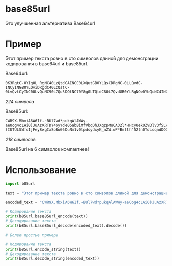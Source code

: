 # base85url
Это улучшенная альтернатива Base64url

# Пример
Этот пример текста ровно в сто символов длиной для демонстрации кодирования в base64url и base85url.

Base64url: 
```
0K3RgtC-0YIg0L_RgNC40LzQtdGAINGC0LXQutGB0YLQsCDRgNC-0LLQvdC-INCyINGB0YLQviDRgdC40LzQstC-0LvQvtCyINC00LvQuNC90L7QuSDQtNC70Y8g0LTQtdC80L7QvdGB0YLRgNCw0YbQuNC4INC60L7QtNC40YDQvtCy0LDQvdC40Y8g0LIgYmFzZTY0dXJsINC4IGJhc2U4NXVybC4=
```
*224 символа*

Base85url: 
```
CWR9X.MbxiA6W6If.~BUl7wd*pukqAlAWWy-aeOog4cLAi0)JuAzXRTDY4oyYde05abBiMfVbqDhJXqzpMuCA32l*HHcyUek0ZVDlv3fSLV3C-(IUTULSWfoIjFey8xgIxSoBo66DuNm1v0tpdsydxyK_nZW.wP*Bmfth'52(n0ToLoqndDQ0OfIzNu1YeU~hkcV9!ytM*!fd.21pQO5_GXn(z
```
*218 символов*

Base85url на 6 символов компактнее!

# Использование
```python
import b85url

text = "Этот пример текста ровно в сто символов длиной для демонстрации кодирования в base64url и base85url."

encoded_text = "CWR9X.MbxiA6W6If.~BUl7wd*pukqAlAWWy-aeOog4cLAi0)JuAzXRTDY4oyYde05abBiMfVbqDhJXqzpMuCA32l*HHcyUek0ZVDlv3fSLV3C-(IUTULSWfoIjFey8xgIxSoBo66DuNm1v0tpdsydxyK_nZW.wP*Bmfth'52(n0ToLoqndDQ0OfIzNu1YeU~hkcV9!ytM*!fd.21pQO5_GXn(z"

# Кодирование текста
print(b85url.base85url_encode(text))
# Декодирование текста
print(b85url.base85url_decode(encoded_text).decode())

# Более простые примеры

# Кодирование текста
print(b85url.encode_string(text))
# Декодирование текста
print(b85url.decode_string(encoded_text))
```
